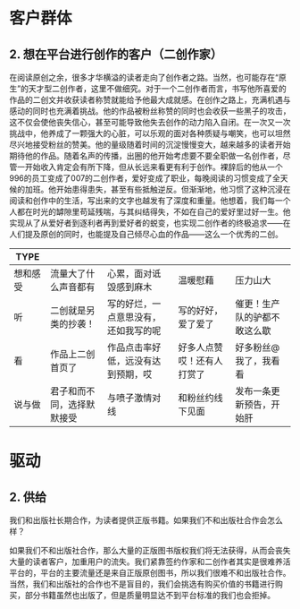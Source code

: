 # 客户群体

## 2. 想在平台进行创作的客户（二创作家）

在阅读原创之余，很多才华横溢的读者走向了创作者之路。当然，也可能存在“原生”的天才型二创作者，这里不做细究。对于一个二创作者而言，书写他所喜爱的作品的二创文并收获读者称赞就能给予他最大成就感。在创作之路上，充满机遇与感动的同时也充满着挑战。他的作品被粉丝称赞的同时也会收获一些黑子的攻击，这不仅会使他丧失信心，甚至可能导致他失去创作的动力陷入自闭。在一次又一次挑战中，他养成了一颗强大的心脏，可以乐观的面对各种质疑与嘲笑，也可以坦然尽兴地接受粉丝的赞美。他的量级随着时间的沉淀慢慢变大，越来越多的读者开始期待他的作品。随着名声的传播，出圈的他开始考虑要不要全职做一名创作者，尽管一开始收入肯定会有所下降，但从长远来看更有利于创作。裸辞后的他从一个996的员工变成了007的二创作者，爱好变成了职业，每晚阅读的习惯变成了全天候的加班。他开始患得患失，甚至有些抵触逆反。但渐渐地，他习惯了这种沉浸在阅读和创作中的生活，写出来的文字也越发有了深度和重量。他想着，我们每一个人都在时光的罅隙里苟延残喘，与其纠结得失，不如在自己的爱好里过好一生。他实现从了从爱好者到逐利者再到爱好者的蜕变，也实现二创作者的终极追求——在人们提及原创的同时，也能提及自己倾尽心血的作品——这么一个优秀的二创。

| TYPE     |                            |                                      |                            |                              |
| -------- | -------------------------- | ------------------------------------ | -------------------------- | ---------------------------- |
| 想和感受 | 流量大了什么声音都有       | 心累，面对诋毁感到麻木               | 温暖慰藉                   | 压力山大                     |
| 听       | 二创就是另类的抄袭！       | 写的好烂，一点意思没有，还如我写的呢 | 写的好好，爱了爱了         | 催更！生产队的驴都不敢这么歇 |
| 看       | 作品上二创首页了           | 作品点击率好低，远没有达到预期，哎   | 好多人点赞哎！还有人打赏了 | 好多粉丝@我了，我看看        |
| 说与做   | 君子和而不同，选择默默接受 | 与喷子激情对线                       | 和粉丝约线下见面           | 发布一条更新预告，开始肝     |



# 驱动

## 2. 供给

我们和出版社长期合作，为读者提供正版书籍。如果我们不和出版社合作会怎么样？

如果我们不和出版社合作，那么大量的正版图书版权我们将无法获得，从而会丧失大量的读者客户，加重用户的流失。我们紧靠签约作家和二创作者其实是很难养活平台的，平台的主要流量还是来自正版原创图书，所以我们很难不和出版社合作。当然，我们和出版社的合作也不是盲目的，我们会挑选有购买价值的书籍进行购买，部分书籍虽然也出版了，但是质量明显达不到平台标准的我们也会拒掉。